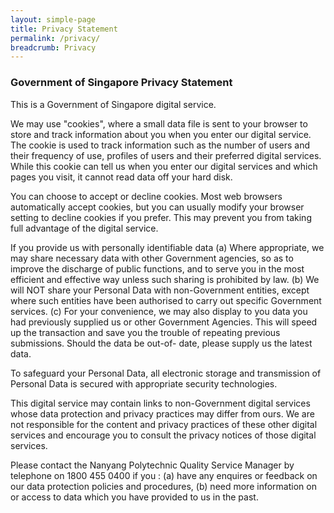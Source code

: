 ```yaml
---
layout: simple-page
title: Privacy Statement
permalink: /privacy/
breadcrumb: Privacy
---
```


### **Government of Singapore Privacy Statement**
This is a Government of Singapore digital service.

We may use "cookies", where a small data file is sent to your browser to store and track information about you when you enter our digital service. The cookie is used to track information such as the number of users and their frequency of use, profiles of users and their preferred digital services. While this cookie can tell us when you enter our digital services and which pages you visit, it cannot read data off your hard disk.

You can choose to accept or decline cookies. Most web browsers automatically accept cookies, but you can usually modify your browser setting to decline cookies if you prefer. This may prevent you from taking full advantage of the digital service. 

 If you provide us with personally identifiable data
(a) Where appropriate, we may share necessary data with other Government agencies, so as to improve the discharge of public functions, and to serve you in the most efficient and effective way unless such sharing is prohibited by law.
(b) We will NOT share your Personal Data with non-Government entities, except where such entities have been authorised to carry out specific Government services.
(c) For your convenience, we may also display to you data you had previously supplied us or other Government Agencies. This will speed up the transaction and save you the trouble of repeating previous submissions. Should the data be out-of- date, please supply us the latest data.

 To safeguard your Personal Data, all electronic storage and transmission of Personal Data is secured with appropriate security technologies.

This digital service may contain links to non-Government digital services whose data protection and privacy practices may differ from ours. We are not responsible for the content and privacy practices of these other digital services and encourage you to consult the privacy notices of those digital services.

Please contact the Nanyang Polytechnic Quality Service Manager by telephone on 1800 455 0400 if you :
(a) have any enquires or feedback on our data protection policies and procedures,
(b) need more information on or access to data which you have provided to us in the past.
